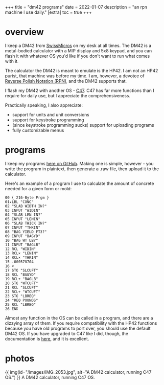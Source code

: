 +++
title = "dm42 programs"
date = 2022-01-07
description = "an rpn machine I use daily."
[extra]
  toc = true
+++

# overview
I keep a DM42 from [SwissMicros](https://www.swissmicros.com) on my desk at all times. The DM42 is a metal-bodied calculator with a MIP display and 5x8 keypad, and you can flash it with whatever OS you'd like if you don't want to run what comes with it.

The calculator the DM42 is meant to emulate is the HP42. I am not an HP42 purist, that machine was before my time. I am, however, a devotee of [Reverse Polish Notation (RPN)](https://en.wikipedia.org/wiki/Reverse_Polish_notation), and the DM42 supports that.

I flash my DM42 with another OS - [C47](https://c47.miraheze.org/wiki/Main_Page). C47 has far more functions than I require for daily use, but I appreciate the comprehensiveness.

Practically speaking, I also appreciate:
* support for units and unit conversions
* support for keystroke programming
* (since keystroke programming sucks) support for uploading programs
* fully customizable menus

# programs
I keep my programs [here on GitHub](https://github.com/davidemerson/DM42). Making one is simple, however - you write the program in plaintext, then generate a .raw file, then upload it to the calculator.

Here's an example of a program I use to calculate the amount of concrete needed for a given form or mold:

```
00 { 216-Byte Prgm }
01▸LBL "CONC"
02 "SLAB WIDTH IN?"
03 INPUT "WIDIN"
04 "SLAB LEN IN?"
05 INPUT "LENIN"
06 "SLAB THICK IN?"
07 INPUT "THKIN"
08 "BAG YIELD FT3?"
09 INPUT "BAGYD"
10 "BAG WT LB?"
11 INPUT "BAGLB"
12 RCL "WIDIN"
13 RCL× "LENIN"
14 RCL× "THKIN"
15 .000578704
16 ×
17 STO "SLCUFT"
18 RCL "BAGYD"
19 RCL÷ "BAGLB"
20 STO "WTCUFT"
21 RCL "SLCUFT"
22 RCL÷ "WTCUFT"
23 STO "LBREQ"
24 "REQ POUNDS"
25 RCL "LBREQ"
26 END
```

Almost any function in the OS can be called in a program, and there are a dizzying array of them. If you require compatibility with the HP42 functions because you have old programs to port over, you should use the default DM42 OS. If you have upgraded to C47 like I did, though, the documentation is [here](https://47calc.com/documentation/combined/doc.html), and it is excellent.

# photos
{{ img(id="/images/IMG_2053.jpg", alt="A DM42 calculator, running C47 OS.") }}
A DM42 calculator, running C47 OS.